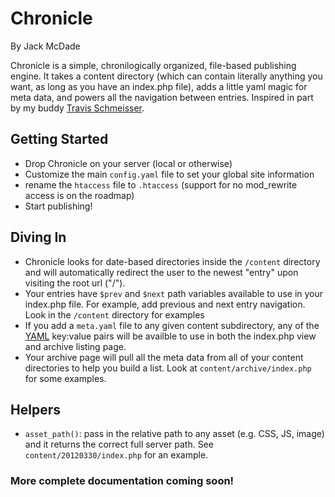 # Chronicle

By Jack McDade

Chronicle is a simple, chronilogically organized, file-based publishing engine. It takes a content directory (which can contain literally anything you want, as long as you have an index.php file), adds a little yaml magic for meta data, and powers all the navigation between entries. Inspired in part by my buddy [Travis Schmeisser](http://twitter.com/rockthenroll).

## Getting Started

* Drop Chronicle on your server (local or otherwise)
* Customize the main `config.yaml` file to set your global site information
* rename the `htaccess` file to `.htaccess` (support for no mod_rewrite access is on the roadmap)
* Start publishing!

## Diving In

* Chronicle looks for date-based directories inside the `/content` directory and will automatically redirect the user to the newest "entry" upon visiting the root url ("/").
* Your entries have `$prev` and `$next` path variables available to use in your index.php file. For example, add previous and next entry navigation. Look in the `/content` directory for examples
* If you add a `meta.yaml` file to any given content subdirectory, any of the [YAML](http://en.wikipedia.org/wiki/YAML) key:value pairs will be availble to use in both the index.php view and archive listing page.
* Your archive page will pull all the meta data from all of your content directories to help you build a list. Look at `content/archive/index.php` for some examples.

## Helpers

* `asset_path()`: pass in the relative path to any asset (e.g. CSS, JS, image) and it returns the correct full server path. See `content/20120330/index.php` for an example.

### More complete documentation coming soon!